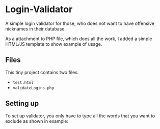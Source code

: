 # Login-Validator

A simple login validator for those, who does not want to have offensive nicknames in their database.

As a attachment to PHP file, which does all the work, I added a simple HTML/JS template to show example of usage.

## Files

This tiny project contains two files:
+ ```test.html```
+ ```validateLogins.php```

## Setting up

To set up validator, you only have to type all the words that you want to exclude as shown in example:
